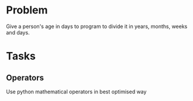 # Problem
Give a person's age in days to program to divide it in years, months,
weeks and days.
# Tasks
## Operators
Use python mathematical operators in best optimised way
